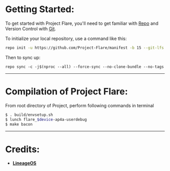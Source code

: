 Getting Started:
===============

To get started with Project Flare, you'll need to get familiar with [Repo](https://source.android.com/source/using-repo.html) and Version Control with [Git](https://source.android.com/source/version-control.html).

To initialize your local repository, use a command like this:

```bash
repo init -u https://github.com/Project-Flare/manifest -b 15 --git-lfs
```

Then to sync up:

```
repo sync -c -j$(nproc --all) --force-sync --no-clone-bundle --no-tags
```

---------------------------------------------------------------------------------------
Compilation of Project Flare:
==================

From root directory of Project, perform following commands in terminal

```bash
$ . build/envsetup.sh
$ lunch flare_$device-ap4a-userdebug
$ make bacon
```
---------------------------------------------------------------------------------------

# Credits:

 * [**LineageOS**](https://github.com/LineageOS)
